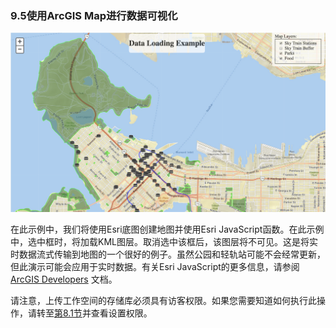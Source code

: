 ### 9.5使用ArcGIS Map进行数据可视化

![](../.gitbook/assets/11.0.1.dataloading.png)

在此示例中，我们将使用Esri底图创建地图并使用Esri JavaScript函数。在此示例中，选中框时，将加载KML图层。取消选中该框后，该图层将不可见。这是将实时数据流式传输到地图的一个很好的例子。虽然公园和轻轨站可能不会经常更新，但此演示可能会应用于实时数据。有关Esri JavaScript的更多信息，请参阅 [ArcGIS Developers](https://developers.arcgis.com/javascript/latest/sample-code/intro-layers/index.html) 文档。

请注意，上传工作空间的存储库必须具有访客权限。如果您需要知道如何执行此操作，请转至[第8.1节](../8.0.introduction/8.1.bestpractices.md)并查看设置权限。


